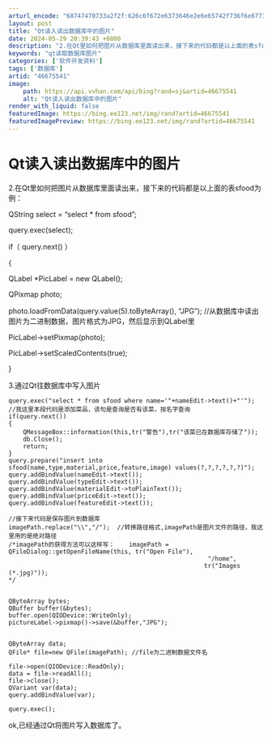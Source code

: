 ```yaml
---
arturl_encode: "68747470733a2f2f:626c6f672e6373646e2e6e65742f736f6e6773687531303037:2f61727469636c652f64657461696c732f3436363735353431"
layout: post
title: "Qt读入读出数据库中的图片"
date: 2024-05-29 20:39:43 +0800
description: "2.在Qt里如何把图片从数据库里面读出来，接下来的代码都是以上面的表sfood为例：QString "
keywords: "qt读取数据库图片"
categories: ['软件开发资料']
tags: ['数据库']
artid: "46675541"
image:
    path: https://api.vvhan.com/api/bing?rand=sj&artid=46675541
    alt: "Qt读入读出数据库中的图片"
render_with_liquid: false
featuredImage: https://bing.ee123.net/img/rand?artid=46675541
featuredImagePreview: https://bing.ee123.net/img/rand?artid=46675541
---
```


# Qt读入读出数据库中的图片

2.在Qt里如何把图片从数据库里面读出来，接下来的代码都是以上面的表sfood为例：

QString select = “select \* from sfood”;
  
query.exec(select);
  
if（ query.next() ）
  
{
  
QLabel \*PicLabel = new QLabel();
  
QPixmap photo;
  
photo.loadFromData(query.value(5).toByteArray(), “JPG”); //从数据库中读出图片为二进制数据，图片格式为JPG，然后显示到QLabel里
  
PicLabel->setPixmap(photo);
  
PicLabel->setScaledContents(true);

}

3.通过Qt往数据库中写入图片

```
query.exec("select * from sfood where name='"+nameEdit->text()+"'");  //我这里本段代码是添加菜品，该句是查询是否有该菜，按名字查询
if(query.next())
{
    QMessageBox::information(this,tr("警告"),tr("该菜已在数据库存储了"));
    db.Close();
    return;
}
query.prepare("insert into sfood(name,type,material,price,feature,image) values(?,?,?,?,?,?)");
query.addBindValue(nameEdit->text());
query.addBindValue(typeEdit->text());
query.addBindValue(materialEdit->toPlainText());
query.addBindValue(priceEdit->text());
query.addBindValue(featureEdit->text());

//接下来代码是保存图片到数据库
imagePath.replace("\\","/");  //转换路径格式,imagePath是图片文件的路径，我这里用的是绝对路径
/*imagePath的获得方法可以这样写：    imagePath = QFileDialog::getOpenFileName(this, tr("Open File"),
                                                       "/home",
                                                      tr("Images (*.jpg)"));
*/


QByteArray bytes;
QBuffer buffer(&bytes);
buffer.open(QIODevice::WriteOnly);
pictureLabel->pixmap()->save(&buffer,"JPG");


QByteArray data;
QFile* file=new QFile(imagePath); //file为二进制数据文件名

file->open(QIODevice::ReadOnly);
data = file->readAll();
file->close();
QVariant var(data);
query.addBindValue(var);

query.exec();

```

ok,已经通过Qt将图片写入数据库了。